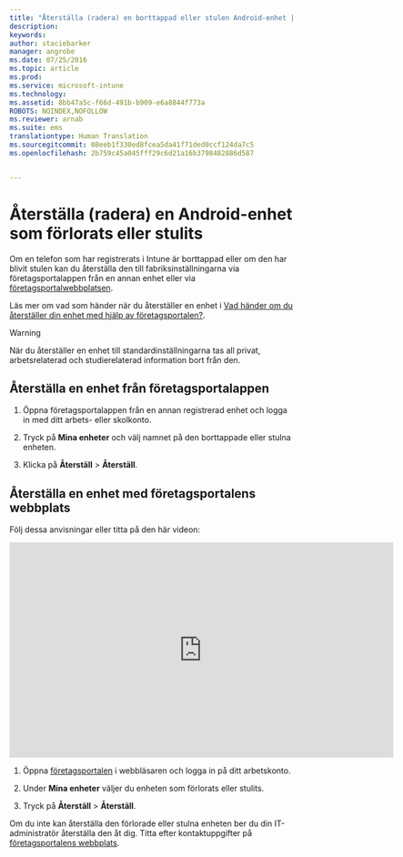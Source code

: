 ```yaml
---
title: "Återställa (radera) en borttappad eller stulen Android-enhet | Microsoft Intune"
description: 
keywords: 
author: staciebarker
manager: angrobe
ms.date: 07/25/2016
ms.topic: article
ms.prod: 
ms.service: microsoft-intune
ms.technology: 
ms.assetid: 8bb47a5c-f66d-491b-b909-e6a8844f773a
ROBOTS: NOINDEX,NOFOLLOW
ms.reviewer: arnab
ms.suite: ems
translationtype: Human Translation
ms.sourcegitcommit: 08eeb1f330ed8fcea5da41f71ded0ccf124da7c5
ms.openlocfilehash: 2b759c45a045fff29c6d21a16b3798482886d587


---
```



# Återställa (radera) en Android-enhet som förlorats eller stulits

Om en telefon som har registrerats i Intune är borttappad eller om den har blivit stulen kan du återställa den till fabriksinställningarna via företagsportalappen från en annan enhet eller via [företagsportalwebbplatsen](http://portal.manage.microsoft.com).

Läs mer om vad som händer när du återställer en enhet i [Vad händer om du återställer din enhet med hjälp av företagsportalen?](what-happens-if-you-reset-your-device-using-the-company-portal-android.md).

> [!WARNING]
> När du återställer en enhet till standardinställningarna tas all privat, arbetsrelaterad och studierelaterad information bort från den.

## Återställa en enhet från företagsportalappen

1.  Öppna företagsportalappen från en annan registrerad enhet och logga in med ditt arbets- eller skolkonto.

2.  Tryck på **Mina enheter** och välj namnet på den borttappade eller stulna enheten.

3.  Klicka på **Återställ** &gt; **Återställ**.

## Återställa en enhet med företagsportalens webbplats

Följ dessa anvisningar eller titta på den här videon:

<iframe width="675" height="379" src="https://www.youtube.com/embed/6e73o7f8gxE" frameborder="0" allowfullscreen></iframe>

1.  Öppna [företagsportalen](http://portal.manage.microsoft.com) i webbläsaren och logga in på ditt arbetskonto.

2.  Under **Mina enheter** väljer du enheten som förlorats eller stulits.

3.  Tryck på **Återställ** &gt; **Återställ**.

Om du inte kan återställa den förlorade eller stulna enheten ber du din IT-administratör återställa den åt dig. Titta efter kontaktuppgifter på [företagsportalens webbplats](http://portal.manage.microsoft.com).





<!--HONumber=Aug16_HO5-->


